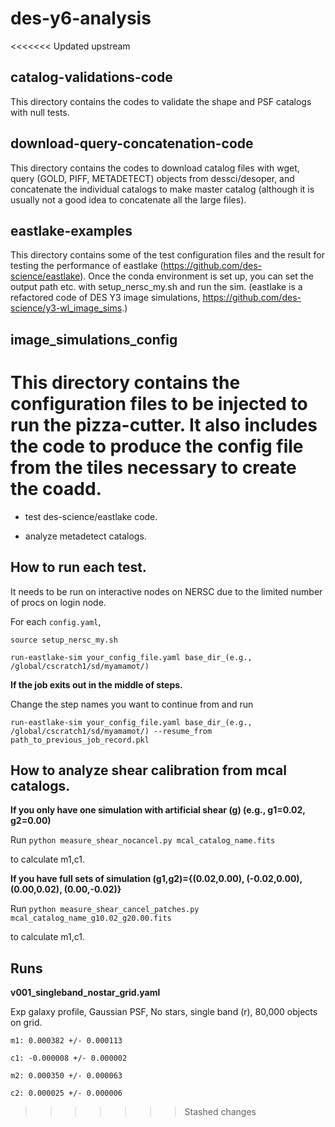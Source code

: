 # des-y6-analysis

<<<<<<< Updated upstream
## catalog-validations-code
This directory contains the codes to validate the shape and PSF catalogs with null tests. 

## download-query-concatenation-code
This directory contains the codes to download catalog files with wget, query (GOLD, PIFF, METADETECT) objects from dessci/desoper, and concatenate the individual catalogs to make master catalog (although it is usually not a good idea to concatenate all the large files).

## eastlake-examples
This directory contains some of the test configuration files and the result for testing the performance of eastlake (https://github.com/des-science/eastlake). Once the conda environment is set up, you can set the output path etc. with setup_nersc_my.sh and run the sim. (eastlake is a refactored code of DES Y3 image simulations, https://github.com/des-science/y3-wl_image_sims.)

## image_simulations_config
This directory contains the configuration files to be injected to run the pizza-cutter. It also includes the code to produce the config file from the tiles necessary to create the coadd. 
=======
- test des-science/eastlake code.

- analyze metadetect catalogs. 

## How to run each test. 
It needs to be run on interactive nodes on NERSC due to the limited number of procs on login node. 

For each ```config.yaml```, 

```
source setup_nersc_my.sh

run-eastlake-sim your_config_file.yaml base_dir_(e.g., /global/cscratch1/sd/myamamot/)
```

__If the job exits out in the middle of steps.__

Change the step names you want to continue from and run

```
run-eastlake-sim your_config_file.yaml base_dir_(e.g., /global/cscratch1/sd/myamamot/) --resume_from path_to_previous_job_record.pkl
```

## How to analyze shear calibration from mcal catalogs. 
__If you only have one simulation with artificial shear (g) (e.g., g1=0.02, g2=0.00)__

Run ```python measure_shear_nocancel.py mcal_catalog_name.fits```

to calculate m1,c1. 

__If you have full sets of simulation (g1,g2)={(0.02,0.00), (-0.02,0.00), (0.00,0.02), (0.00,-0.02)}__

Run ```python measure_shear_cancel_patches.py mcal_catalog_name_g10.02_g20.00.fits```

to calculate m1,c1. 

## Runs
__v001_singleband_nostar_grid.yaml__

Exp galaxy profile, Gaussian PSF, No stars, single band (r), 80,000 objects on grid. 

```
m1: 0.000382 +/- 0.000113

c1: -0.000008 +/- 0.000002

m2: 0.000350 +/- 0.000063

c2: 0.000025 +/- 0.000006
```
>>>>>>> Stashed changes
